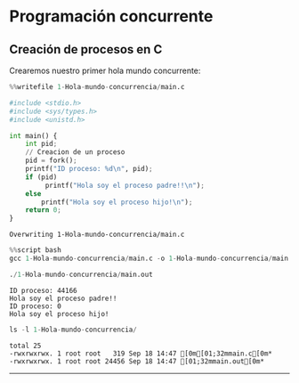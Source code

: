 # Programación concurrente

## Creación de procesos en C

Crearemos nuestro primer hola mundo concurrente:


```python
%%writefile 1-Hola-mundo-concurrencia/main.c

#include <stdio.h>
#include <sys/types.h>
#include <unistd.h>

int main() {
    int pid;
    // Creacion de un proceso
    pid = fork();
    printf("ID proceso: %d\n", pid);
    if (pid)
         printf("Hola soy el proceso padre!!\n");
    else        
        printf("Hola soy el proceso hijo!\n");
    return 0;
} 
```

    Overwriting 1-Hola-mundo-concurrencia/main.c



```python
%%script bash
gcc 1-Hola-mundo-concurrencia/main.c -o 1-Hola-mundo-concurrencia/main.out

./1-Hola-mundo-concurrencia/main.out
```

    ID proceso: 44166
    Hola soy el proceso padre!!
    ID proceso: 0
    Hola soy el proceso hijo!



```python
ls -l 1-Hola-mundo-concurrencia/
```

    total 25
    -rwxrwxrwx. 1 root root   319 Sep 18 14:47 [0m[01;32mmain.c[0m*
    -rwxrwxrwx. 1 root root 24456 Sep 18 14:47 [01;32mmain.out[0m*


---


```python

```
